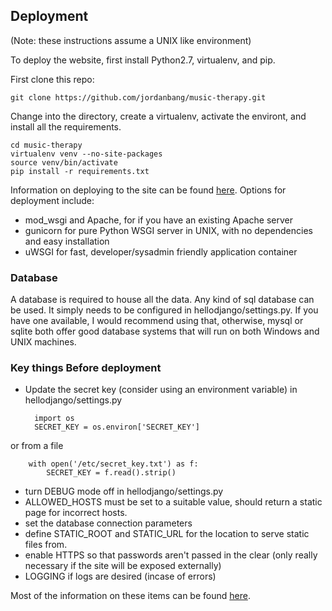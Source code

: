 ## Deployment
(Note: these instructions assume a UNIX like environment)

To deploy the website, first install Python2.7, virtualenv, and pip.

First clone this repo:

    git clone https://github.com/jordanbang/music-therapy.git

Change into the directory, create a virtualenv, activate the environt, and install all the requirements.

    cd music-therapy
    virtualenv venv --no-site-packages
    source venv/bin/activate
    pip install -r requirements.txt

Information on deploying to the site can be found [here](https://docs.djangoproject.com/en/1.9/howto/deployment/wsgi/).  Options for deployment include:
- mod_wsgi and Apache, for if you have an existing Apache server
- gunicorn for pure Python WSGI server in UNIX, with no dependencies and easy installation
- uWSGI for fast, developer/sysadmin friendly application container

### Database
A database is required to house all the data.  Any kind of sql database can be used.  It simply needs to be configured in hellodjango/settings.py.  If you have one available, I would recommend using that, otherwise, mysql or sqlite both offer good database systems that will run on both Windows and UNIX machines.


### Key things Before deployment
- Update the secret key (consider using an environment variable) in hellodjango/settings.py

        import os
        SECRET_KEY = os.environ['SECRET_KEY']

 or from a file

        with open('/etc/secret_key.txt') as f:
            SECRET_KEY = f.read().strip()
- turn DEBUG mode off in hellodjango/settings.py
- ALLOWED_HOSTS must be set to a suitable value, should return a static page for incorrect hosts.
- set the database connection parameters
- define STATIC_ROOT and STATIC_URL for the location to serve static files from.
- enable HTTPS so that passwords aren't passed in the clear (only really necessary if the site will be exposed externally)
- LOGGING if logs are desired (incase of errors)

Most of the information on these items can be found [here](https://docs.djangoproject.com/en/1.9/howto/deployment/checklist/).
